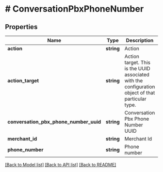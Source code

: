 # # ConversationPbxPhoneNumber

## Properties

Name | Type | Description | Notes
------------ | ------------- | ------------- | -------------
**action** | **string** | Action | [optional]
**action_target** | **string** | Action target.  This is the UUID associated with the configuration object of that particular type. | [optional]
**conversation_pbx_phone_number_uuid** | **string** | Conversation Pbx Phone Number UUID | [optional]
**merchant_id** | **string** | Merchant Id | [optional]
**phone_number** | **string** | Phone number | [optional]

[[Back to Model list]](../../README.md#models) [[Back to API list]](../../README.md#endpoints) [[Back to README]](../../README.md)
